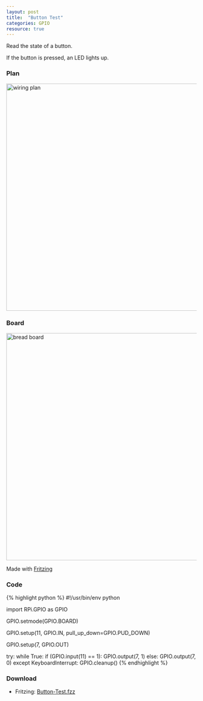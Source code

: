 ```yaml
---
layout: post
title:  "Button Test"
categories: GPIO
resource: true
---
```


Read the state of a button.

If the button is pressed, an LED lights up.

### Plan

<div class="schaltplan">
	<img src="/images/fritzing/Button-Test_Schaltplan.svg" width="800" height="600" alt="wiring plan" /><br />
</div>

### Board

<img src="/images/fritzing/Button-Test_Steckplatine.svg" width="800" height="600" alt="bread board" /><br />

<p class="advert">Made with <a href="http://fritzing.org">Fritzing</a></p>

### Code

{% highlight python %}
#!/usr/bin/env python

import RPi.GPIO as GPIO

GPIO.setmode(GPIO.BOARD)

GPIO.setup(11, GPIO.IN, pull_up_down=GPIO.PUD_DOWN)

GPIO.setup(7, GPIO.OUT)

try:
         while True:
                 if (GPIO.input(11) == 1):
                        GPIO.output(7, 1)
                 else:
                        GPIO.output(7, 0)
except KeyboardInterrupt:
    GPIO.cleanup()
{% endhighlight %}

### Download

* Fritzing: [Button-Test.fzz](/images/fritzing/Button-Test.fzz)
